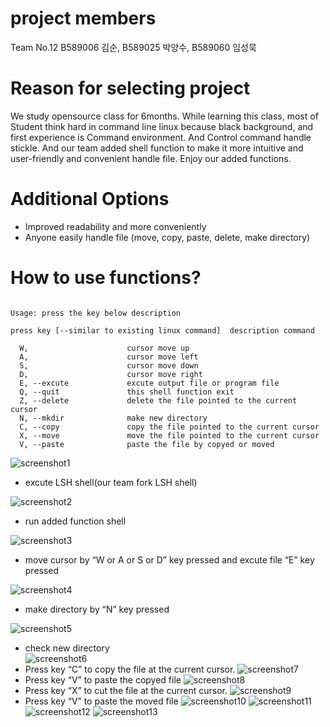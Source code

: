 project members
===
Team No.12 B589006 김순, B589025 박양수, B589060 임성묵

Reason for selecting project
===
We study opensource class for 6months. While learning this class, most of Student think hard in command line linux because black background, and first experience is Command environment. And Control command handle stickle. And our team added shell function to make it more intuitive and user-friendly and convenient handle file. Enjoy our added functions.

Additional Options
===
  * Improved readability and more conveniently
  * Anyone easily handle file (move, copy, paste, delete, make directory)

How to use functions?
===
```

Usage: press the key below description

press key [--similar to existing linux command]  description command

  W,                      cursor move up
  A,                      cursor move left
  S,                      cursor move down
  D,                      cursor move right
  E, --excute             excute output file or program file
  Q, --quit               this shell function exit
  Z, --delete             delete the file pointed to the current cursor
  N, --mkdir              make new directory 
  C, --copy               copy the file pointed to the current cursor
  X, --move               move the file pointed to the current cursor
  V, --paste              paste the file by copyed or moved
```


[1]: http://brennan.io/2015/01/16/write-a-shell-in-c/

![screenshot1](./image/1.lsh_execute.PNG)
* excute LSH shell(our team fork LSH shell) 

![screenshot2](./image/2.team12_execute.PNG)
* run added function shell

![screenshot3](./image/3.outfile_excute.PNG)
* move cursor by “W or A or S or D” key pressed and excute file “E” key pressed 

![screenshot4](./image/4.mkdir.PNG)
* make directory by “N” key pressed

![screenshot5](./image/5.folder_check.PNG)
* check new directory  
![screenshot6](./image/6.cut_paste1.PNG)
* Press key “C” to copy the file at the current cursor.
![screenshot7](./image/7.cut_paste2.PNG)
* Press key “V” to paste the copyed file
![screenshot8](./image/8.cut_copy2.PNG)
* Press key “X” to cut the file at the current cursor.
![screenshot9](./image/9.copy_paste.PNG)
* Press key “V” to paste the moved file
![screenshot10](./image/10.copy_paste2.PNG)
![screenshot11](./image/11.delete1.PNG)
![screenshot12](./image/12.delete2.PNG)
![screenshot13](./image/13.q_exit.PNG)
